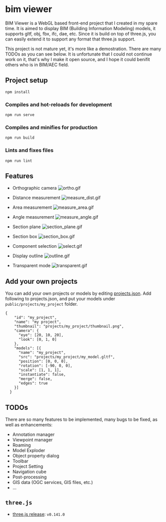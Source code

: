 # bim viewer
BIM Viewer is a WebGL based front-end project that I created in my spare time. It is aimed to display BIM (Building Information Modeling) models, it supports gltf, obj, fbx, ifc, dae, etc. Since it is build on top of three.js, you can easily extend it to support any format that three.js support.

This project is not mature yet, it's more like a demostration. There are many TODOs as you can see below. It is unfortunate that I could not continue work on it, that's why I make it open source, and I hope it could benifit others who is in BIM/AEC field.

## Project setup
```
npm install
```

### Compiles and hot-reloads for development
```
npm run serve
```

### Compiles and minifies for production
```
npm run build
```

### Lints and fixes files
```
npm run lint
```

## Features
- Orthographic camera
![ortho.gif](public/images/snapshots/ortho.gif)

- Distance measurement
![measure_dist.gif](public/images/snapshots/measure_dist.gif)

- Area measurement
![measure_area.gif](public/images/snapshots/measure_area.gif)

- Angle measurement
![measure_angle.gif](public/images/snapshots/measure_angle.gif)

- Section plane
![section_plane.gif](public/images/snapshots/section_plane.gif)

- Section box
![section_box.gif](public/images/snapshots/section_box.gif)

- Component selection
![select.gif](public/images/snapshots/select.gif)

- Display outline
![outline.gif](public/images/snapshots/outline.gif)

- Transparent mode
![transparent.gif](public/images/snapshots/transparent.gif)

## Add your own projects
You can add your own projects or models by editing [projects.json](public/config/projects.json). Add following to projects.json, and put your models under `public/projects/my_project` folder.
```
{
    "id": "my_project",
    "name": "my project",
    "thumbnail": "projects/my_project/thumbnail.png",
    "camera": {
      "eye": [20, 10, 20],
      "look": [0, 1, 0]
    },
    "models": [{
      "name": "my_project",
      "src": "projects/my_project/my_model.gltf",
      "position": [0, 0, 0],
      "rotation": [-90, 0, 0],
      "scale": [1, 1, 1],
      "instantiate": false,
      "merge": false,
      "edges": true
    }]
  }
```

## TODOs
There are so many features to be implemented, many bugs to be fixed, as well as enhancements:
- Annotation manager
- Viewpoint manager
- Roaming
- Model Exploder
- Object property dialog
- Toolbar
- Project Setting
- Navigation cube
- Post-processing
- GIS data (OGC services, GIS files, etc.)
- ...

## `three.js`
- [three.js release](https://github.com/mrdoob/three.js/releases): `v0.141.0`
